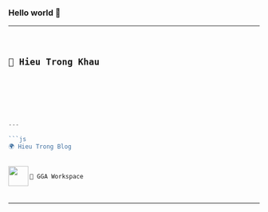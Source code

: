 ### Hello world 👋

---

</br>

<h2>
  
```js
📗 Hieu Trong Khau
```

</br>

</h2>

</br>

```js

---

```js
🌍 Hieu Trong Blog
```

</br>

<a href="https://sites.google.com/view/hieuacct202" target="_blank">
  <img src="https://lh3.googleusercontent.com/pw/AJFCJaVsNkuLtQroDBAICu82hsb2J6f8DimhcVtLwiCDQ0Z9IRIoltKgPa5kOr8oJ_0x2O7bbmolUAG2peBb1EXcTv2fEe1fiiauDV4keFo5Xy31H1HBYf-f2cpoAZCkVwynHEL4KALHWogfFZ6Eh406batx=w961-h961-s-no?authuser=0" align="left" width="40px">
</a>

```js
📗 GGA Workspace
```

</br>

---
